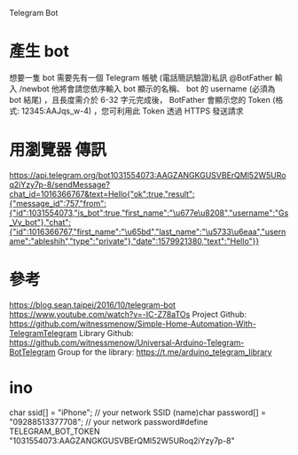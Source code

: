 Telegram Bot
# 產生 bot
  想要一隻 bot 需要先有一個 Telegram 帳號 (電話簡訊驗證)私訊 @BotFather 輸入 /newbot 他將會請您依序輸入 bot 顯示的名稱、 bot 的 username (必須為 bot 結尾) ，且長度需介於 6-32 字元完成後， BotFather 會顯示您的 Token (格式: 12345:AAJqs_w-4) ，您可利用此 Token 透過 HTTPS 發送請求
# 用瀏覽器 傳訊
  https://api.telegram.org/bot1031554073:AAGZANGKGUSVBErQMl52W5URoq2iYzy7p-8/sendMessage?chat_id=1016366767&text=Hello{"ok":true,"result":{"message_id":757,"from":{"id":1031554073,"is_bot":true,"first_name":"\u677e\u8208","username":"Gs_Vv_bot"},"chat":{"id":1016366767,"first_name":"\u65bd","last_name":"\u5733\u6eaa","username":"ableshih","type":"private"},"date":1579921380,"text":"Hello"}}



# 參考
  https://blog.sean.taipei/2016/10/telegram-bot
  https://www.youtube.com/watch?v=-IC-Z78aTOs
  Project Github: https://github.com/witnessmenow/Simple-Home-Automation-With-TelegramTelegram Library Github: https://github.com/witnessmenow/Universal-Arduino-Telegram-BotTelegram Group for the library: https://t.me/arduino_telegram_library
# ino
  char ssid[] = "iPhone";         // your network SSID (name)char password[] = "09288513377708"; // your network password#define TELEGRAM_BOT_TOKEN "1031554073:AAGZANGKGUSVBErQMl52W5URoq2iYzy7p-8"
